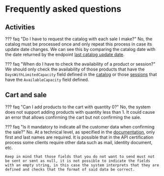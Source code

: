 # Frequently asked questions

## Activities

??? faq "Do I have to request the catalog with each sale I make?"
    No, the catalog must be processed once and only repeat this process in case its update date changes. We can see this by comparing the catalog date with the date returned by the endpoint [last catalog update date](docs/activity/lastCatalogUpdatedDate.md).

??? faq "When do I have to check the availability of a product or session?"
    We should only check the availability of those products that have the ``DaysWithLimitedCapacity`` field defined in the [catalog](docs/activity/catalog.md) or those [sessions](docs/activity/sessions.md) that have the ``AvailableCapacity`` field defined.

## Cart and sale

??? faq "Can I add products to the cart with quantity 0?"
    No, the system does not support adding products with quantity less than 1. It could cause an error that allows confirming the cart but not confirming the sale.

??? faq "Is it mandatory to indicate all the customer data when confirming the sale?"
    No. At a technical level, as specified in the [documentation](), only first and last names are required. It is possible that in the API certification process some clients require other data such as mail, identity document, etc.

    Keep in mind that those fields that you do not want to send must not be sent or sent as null, it is not possible to indicate the fields with an empty string, in this case the system interprets that they are defined and checks that the format of said data be correct.
